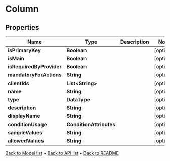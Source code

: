 

# Column


## Properties

| Name | Type | Description | Notes |
|------------ | ------------- | ------------- | -------------|
|**isPrimaryKey** | **Boolean** |  |  [optional] |
|**isMain** | **Boolean** |  |  [optional] |
|**isRequiredByProvider** | **Boolean** |  |  [optional] |
|**mandatoryForActions** | **String** |  |  [optional] |
|**clientIds** | **List&lt;String&gt;** |  |  [optional] |
|**name** | **String** |  |  [optional] |
|**type** | **DataType** |  |  [optional] |
|**description** | **String** |  |  [optional] |
|**displayName** | **String** |  |  [optional] |
|**conditionUsage** | **ConditionAttributes** |  |  [optional] |
|**sampleValues** | **String** |  |  [optional] |
|**allowedValues** | **String** |  |  [optional] |



[Back to Model list](../README.md#documentation-for-models) &#8226; [Back to API list](../README.md#documentation-for-api-endpoints) &#8226; [Back to README](../README.md)


